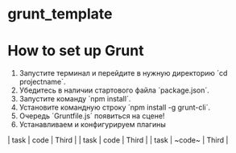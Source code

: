 grunt_template
==============

# How to set up Grunt

1. Запустите терминал и перейдите в нужную директорию ´cd projectname´.
2. Убедитесь в наличии стартового файла ´package.json´.
3. Запустите команду ´npm install´.
4. Установите командную строку ´npm install -g grunt-cli´.
5. Очередь ´Gruntfile.js´ появиться на сцене!
6. Устанавливаем и конфигурируем плагины 

| task  | code | Third |
| task  | code | Third |
| task  | ~code~ | Third |


<!-- <ul>
              <li>
                <div class="plugin-item">
                  <h3>load-grunt-tasks</h3>
                  <p><code>npm install --save-dev load-grunt-tasks</code></p>
                  <p>Не паримся с подгрузкой заданий</p>
                  <p>Прописываем <code>require('load-grunt-tasks')(grunt);</code> вместо <code>grunt.loadNpmTasks('grunt-task')</code> в <strong>Gruntfile.js</strong></p>
                </div>
              </li>
              <li>
                <div class="plugin-item">
                npm install grunt-contrib-concat --save-dev
                  <h3>Concat</h3>
                  <p><code>npm install grunt-contrib-concat --save-dev</code></p>
                  <p>собирает все файлы в один</p>
                  <p>Пропиши <code>'concat'</code> в задания</p>
                </div>
              </li>
              <li>
                <div class="plugin-item">
                  <h3>Uglify</h3>
                  <p><code>npm install grunt-contrib-uglify --save-dev</code></p>
                  <p>Сжать js</p>
                  <p>Пропиши <code>'uglify'</code> в задания</p>
                </div>
              </li>
              <li>
                <div class="plugin-item">
                  <h3>JShint</h3>
                  <p><code>npm install grunt-contrib-jshint --save-dev</code></p>
                  <p>Заставляет тебя плакать, глядя на код</p>
                  <p>Пропиши <code>grunt jshint</code> в терминале</p>
                </div>
              </li>
              <li>
                <div class="plugin-item">
                  <h3>Imagemin</h3>
                  <p><code>npm install grunt-contrib-imagemin --save-dev</code></p>
                  <p>Ужимает картинки</p>
                  <p>Вызов <code>'imagemin'</code> в терминале</p>
                </div>
              </li>
              <li>
                <div class="plugin-item">
                  <h3>Watch</h3>
                  <p><code>npm install grunt-contrib-watch --save-dev</code></p>
                  <p>Описание</p>
                  <p>Пропиши <code>'код'</code> в задания</p>
                </div>
              </li>
              <li>
                <div class="plugin-item">
                  <h3>Less</h3>
                  <p><code>npm install grunt-contrib-less --save-dev</code></p>
                  <p>Описание</p>
                  <p>Пропиши <code>'код'</code> в задания</p>
                </div>
              </li>
              <li>
                <div class="plugin-item">
                  <h3>Autoprefixer</h3>
                  <p><code>npm install grunt-autoprefixer --save-dev</code></p>
                  <p>Префиксы на css</p>
                  <p>Иногда обновляй базу префиксов <code>npm update caniuse-db</code></p>
                </div>
              </li>
              <li>
                <div class="plugin-item">
                  <h3>CSS-min</h3>
                  <p><code>npm install grunt-contrib-cssmin --save-dev</code></p>
                  <p>Минификация Css</p>
                  <p>Пропиши <code>'код'</code> в задания</p>
                </div>
              </li>
              <li>
                <div class="plugin-item">
                  <h3>Заголовок</h3>
                  <p><code>plugin</code></p>
                  <p>Описание</p>
                  <p>Пропиши <code>'код'</code> в задания</p>
                </div>
              </li> -->